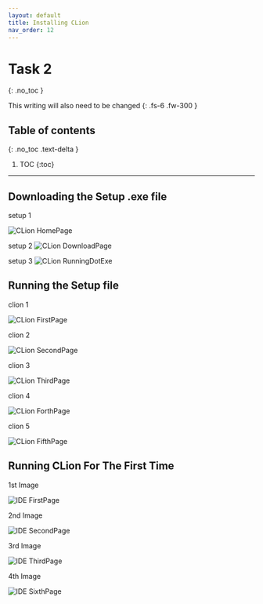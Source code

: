 ```yaml
---
layout: default
title: Installing CLion
nav_order: 12
---
```


# Task 2
{: .no_toc }


This writing will also need to be changed
{: .fs-6 .fw-300 }

## Table of contents
{: .no_toc .text-delta }

1. TOC
{:toc}

---

## Downloading the Setup .exe file
setup 1

![CLion HomePage](https://cdn.discordapp.com/attachments/498622698050813962/695025139766525952/unknown.png "HomePage")


setup 2
![CLion DownloadPage](https://cdn.discordapp.com/attachments/498622698050813962/695026972195028992/unknown.png "DownloadPage")


setup 3
![CLion RunningDotExe](https://cdn.discordapp.com/attachments/498622698050813962/695028299470209064/unknown.png ".exe")



## Running the Setup file
clion 1

![CLion FirstPage](https://cdn.discordapp.com/attachments/694977588405469265/694991483794751650/unknown.png "First Page")


clion 2

![CLion SecondPage](https://cdn.discordapp.com/attachments/694977588405469265/694991527985938542/unknown.png "Second Page")


clion 3

![CLion ThirdPage](https://cdn.discordapp.com/attachments/694977588405469265/694991864788418600/unknown.png "Third Page")


clion 4

![CLion ForthPage](https://cdn.discordapp.com/attachments/694977588405469265/694991892710162462/unknown.png "Forth Page")


clion 5

![CLion FifthPage](https://cdn.discordapp.com/attachments/694977588405469265/694992190035722300/unknown.png "Fifth Page")



## Running CLion For The First Time
1st Image

![IDE FirstPage](https://cdn.discordapp.com/attachments/694977588405469265/694992613002051614/unknown.png "IDE First Page")


2nd Image

![IDE SecondPage](https://cdn.discordapp.com/attachments/694977588405469265/694992667947434014/unknown.png "IDE Second Page")


3rd Image

![IDE ThirdPage](https://cdn.discordapp.com/attachments/498622698050813962/695031517067346071/unknown.png "IDE Third Page")


4th Image

![IDE SixthPage](https://cdn.discordapp.com/attachments/498622698050813962/695030756728242276/unknown.png "IDE Fourth Page")


